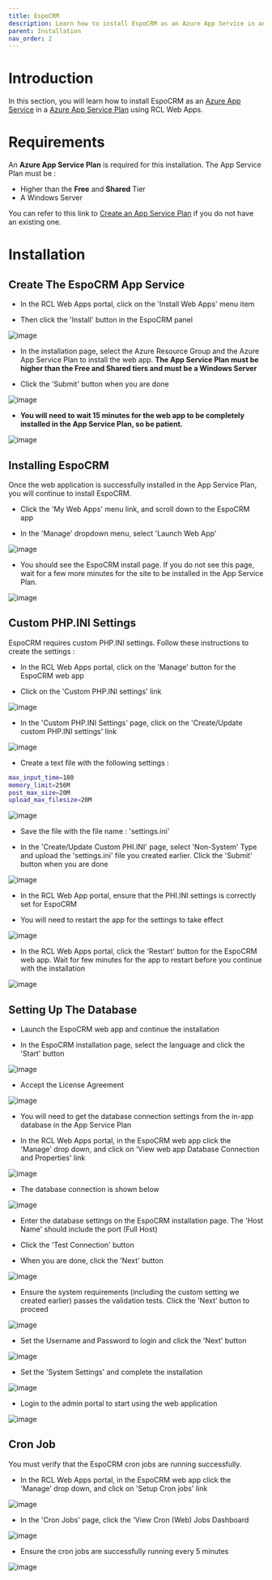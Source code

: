 ```yaml
---
title: EspoCRM
description: Learn how to install EspoCRM as an Azure App Service in an Azure App Service Plan using RCL Web Apps
parent: Installation
nav_order: 2
---
```


# Introduction

In this section, you will learn how to install EspoCRM as an [Azure App Service](https://docs.microsoft.com/en-us/azure/app-service/overview) in a [Azure App Service Plan](https://docs.microsoft.com/en-us/azure/app-service/overview-hosting-plans) using RCL Web Apps.

# Requirements

An **Azure App Service Plan** is required for this installation. The App Service Plan must be :

- Higher than the **Free** and **Shared** Tier
- A Windows Server

You can refer to this link to [Create an App Service Plan](https://docs.microsoft.com/en-us/azure/app-service/app-service-plan-manage) if you do not have an existing one.

# Installation

## Create The EspoCRM App Service

- In the RCL Web Apps portal, click on the 'Install Web Apps' menu item

- Then click the 'Install' button in the EspoCRM panel

![image](../images/installation/espocrm-install.PNG)

- In the installation page, select the Azure Resource Group and the Azure App Service Plan to install the web app. **The App Service Plan must be higher than the Free and Shared tiers and must be a Windows Server**

- Click the 'Submit' button when you are done

![image](../images/installation/webapp-install.PNG)

- **You will need to wait 15 minutes for the web app to be completely installed in the App Service Plan, so be patient.**

![image](../images/installation/operation-submitted.PNG)

## Installing EspoCRM

Once the web application is successfully installed in the App Service Plan, you will continue to install EspoCRM.

- Click the 'My Web Apps' menu link, and scroll down to the EspoCRM app

- In the 'Manage' dropdown menu, select 'Launch Web App'

![image](../images/installation/espocrm-manage.PNG)

- You should see the EspoCRM install page. If you do not see this page, wait for a few more minutes for the site to be installed in the App Service Plan.

![image](../images/installation/espocrm-install-lang.PNG)

## Custom PHP.INI Settings 

EspoCRM requires custom PHP.INI settings. Follow these instructions to create the settings :

- In the RCL Web Apps portal, click on the 'Manage' button for the EspoCRM web app

- Click on the 'Custom PHP.INI settings' link

![image](../images/installation/espocrm-manage.PNG)

- In the 'Custom PHP.INI Settings' page, click on the 'Create/Update custom PHP.INI settings' link

![image](../images/installation/php-ini-create.PNG)

- Create a text file with the following settings :

```bash
max_input_time=180	
memory_limit=256M	
post_max_size=20M	
upload_max_filesize=20M
```

![image](../images/installation/espocrm-php-ini-file.PNG)

- Save the file with the file name : 'settings.ini'

- In the 'Create/Update Custom PHI.INI' page, select 'Non-System' Type and upload the 'settings.ini' file you created earlier. Click the 'Submit' button when you are done

![image](../images/installation/php-ini-upload.PNG)

- In the RCL Web App portal, ensure that the PHI.INI settings is correctly set for EspoCRM

- You will need to restart the app for the settings to take effect

![image](../images/installation/espocrm-php-ini-settings.PNG)

- In the RCL Web Apps portal, click the 'Restart' button for the EspoCRM web app. Wait for few minutes for the app to restart before you continue with the installation

![image](../images/installation/espocrm-manage.PNG)

## Setting Up The Database

- Launch the EspoCRM web app and continue the installation

- In the EspoCRM installation page, select the language and click the 'Start' button

![image](../images/installation/espocrm-install-lang.PNG)

- Accept the License Agreement

![image](../images/installation/espocrm-license.PNG)

- You will need to get the database connection settings from the in-app database in the App Service Plan

- In the RCL Web Apps portal, in the EspoCRM web app click the 'Manage' drop down, and click on 'View web app Database Connection and Properties' link

![image](../images/installation/webapp-db-conn.PNG)

- The database connection is shown below

![image](../images/installation/webapp-db-conn2.PNG)

- Enter the database settings on the EspoCRM installation page. The 'Host Name' should include the port (Full Host)

- Click the 'Test Connection' button 

- When you are done, click the 'Next' button

![image](../images/installation/espocrm-install-db-conn.PNG)

- Ensure the system requirements (including the custom setting we created earlier) passes the validation tests. Click the 'Next' button to proceed

![image](../images/installation/espocrm-system-requirements.PNG)

- Set the Username and Password to login and click the 'Next' button

![image](../images/installation/espocrm-set-password.PNG)

- Set the 'System Settings' and complete the installation

![image](../images/installation/espocrm-system-settings.PNG)

- Login to the admin portal to start using the web application

![image](../images/installation/espocrm-admin-portal.PNG)

## Cron Job

You must verify that the EspoCRM cron jobs are running successfully.

- In the RCL Web Apps portal, in the EspoCRM web app click the 'Manage' drop down, and click on 'Setup Cron jobs' link

![image](../images/installation/espocrm-manage.PNG)

- In the 'Cron Jobs' page, click the 'View Cron (Web) Jobs Dashboard

![image](../images/installation/espocrm-cron-job.PNG)

- Ensure the cron jobs are successfully running every 5 minutes

![image](../images/installation/espocrm-cron-job-dashboard.PNG)








